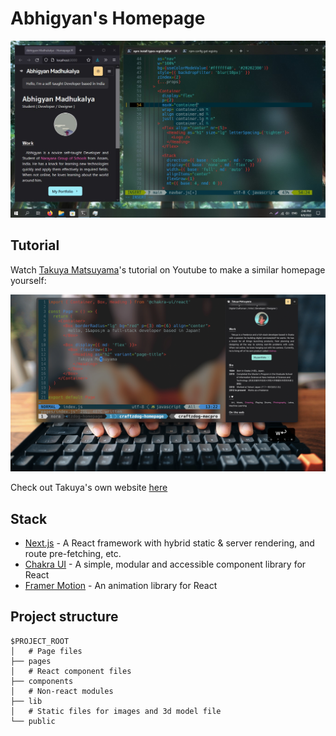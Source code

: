 # Abhigyan's Homepage

![header](./docs/thumb-abhigyan.jpg)

## Tutorial

Watch [Takuya Matsuyama](https://github.com/craftzdog)'s tutorial on Youtube to make a similar homepage yourself:

[![takuya's tutorial](./docs/thumb-takuya.png)](https://www.youtube.com/watch?v=bSMZgXzC9AA)

Check out Takuya's own website [here](https://craftz.dog)

## Stack

- [Next.js](https://nextjs.org/) - A React framework with hybrid static & server rendering, and route pre-fetching, etc.
- [Chakra UI](https://chakra-ui.com/) - A simple, modular and accessible component library for React
- [Framer Motion](https://www.framer.com/motion/) - An animation library for React

## Project structure

```
$PROJECT_ROOT
│   # Page files
├── pages
│   # React component files
├── components
│   # Non-react modules
├── lib
│   # Static files for images and 3d model file
└── public
```
